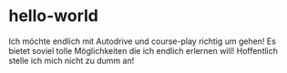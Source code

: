 # hello-world
Ich möchte endlich mit Autodrive und course-play richtig um gehen! Es bietet soviel tolle Möglichkeiten die ich endlich erlernen will! Hoffentlich stelle ich mich nicht zu dumm an!
